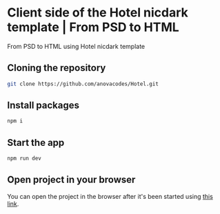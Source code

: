# Client side of the Hotel nicdark template | From PSD to HTML

From PSD to HTML using Hotel nicdark template

## Cloning the repository

```bash
git clone https://github.com/anovacodes/Hotel.git
```

## Install packages

```bash
npm i
```

## Start the app

```bash
npm run dev
```

## Open project in your browser

You can open the project in the browser after it's been started using [this link](http://localhost:3000/).
